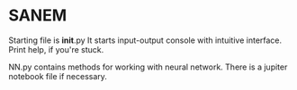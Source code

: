 # SANEM
Starting file is __init__.py
It starts input-output console with intuitive interface. Print help, if you're stuck.

NN.py contains methods for working with neural network. There is a jupiter notebook file if necessary.
